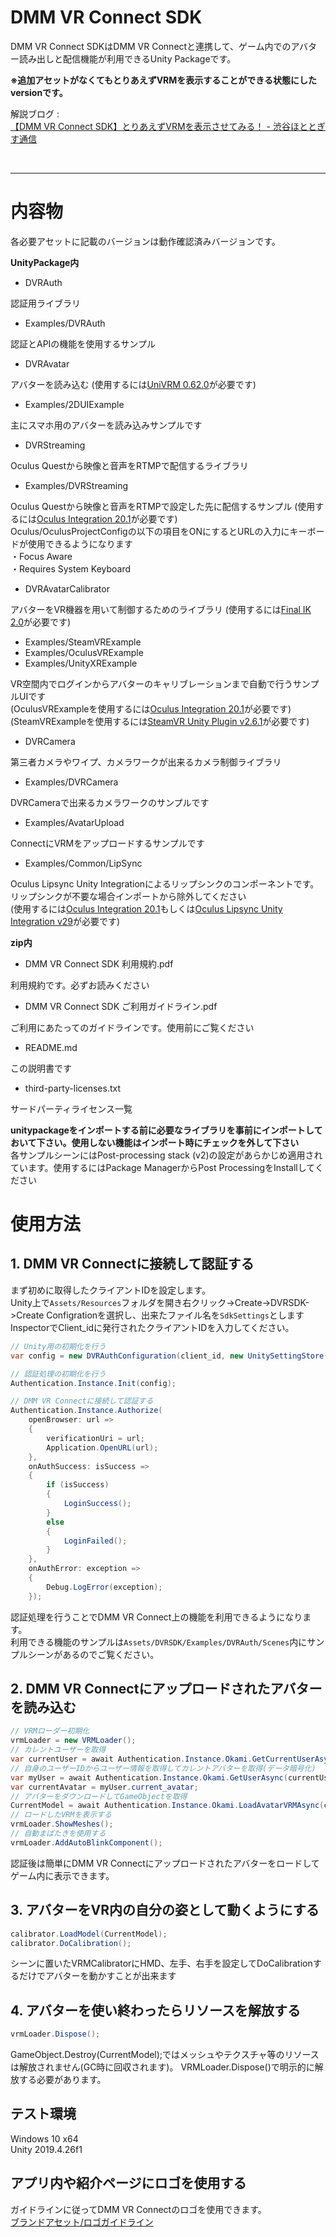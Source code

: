 # DMM VR Connect SDK
DMM VR Connect SDKはDMM VR Connectと連携して、ゲーム内でのアバター読み出しと配信機能が利用できるUnity Packageです。  

**※追加アセットがなくてもとりあえずVRMを表示することができる状態にしたversionです。**


解説ブログ :   
[【DMM VR Connect SDK】とりあえずVRMを表示させてみる！ - 渋谷ほととぎす通信](https://www.shibuya24.info/entry/dmm_vr_connect_load_simple)


<br />


----

# 内容物
各必要アセットに記載のバージョンは動作確認済みバージョンです。  
  
**UnityPackage内** 

- DVRAuth

認証用ライブラリ

- Examples/DVRAuth

認証とAPIの機能を使用するサンプル

- DVRAvatar

アバターを読み込む (使用するには[UniVRM 0.62.0](https://github.com/vrm-c/UniVRM)が必要です)

- Examples/2DUIExample

主にスマホ用のアバターを読み込みサンプルです

- DVRStreaming

Oculus Questから映像と音声をRTMPで配信するライブラリ

- Examples/DVRStreaming

Oculus Questから映像と音声をRTMPで設定した先に配信するサンプル (使用するには[Oculus Integration 20.1](https://developer.oculus.com/downloads/package/unity-integration/)が必要です)  
Oculus/OculusProjectConfigの以下の項目をONにするとURLの入力にキーボードが使用できるようになります  
・Focus Aware  
・Requires System Keyboard  
  

- DVRAvatarCalibrator

アバターをVR機器を用いて制御するためのライブラリ (使用するには[Final IK 2.0](https://assetstore.unity.com/packages/tools/animation/final-ik-14290?locale=ja-JP)が必要です)

- Examples/SteamVRExample
- Examples/OculusVRExample
- Examples/UnityXRExample

VR空間内でログインからアバターのキャリブレーションまで自動で行うサンプルUIです  
(OculusVRExampleを使用するには[Oculus Integration 20.1](https://developer.oculus.com/downloads/package/unity-integration/)が必要です)  
(SteamVRExampleを使用するには[SteamVR Unity Plugin v2.6.1](https://github.com/ValveSoftware/steamvr_unity_plugin/releases)が必要です)  

- DVRCamera

第三者カメラやワイプ、カメラワークが出来るカメラ制御ライブラリ  

- Examples/DVRCamera

DVRCameraで出来るカメラワークのサンプルです  

- Examples/AvatarUpload

ConnectにVRMをアップロードするサンプルです  

- Examples/Common/LipSync

Oculus Lipsync Unity Integrationによるリップシンクのコンポーネントです。リップシンクが不要な場合インポートから除外してください  
(使用するには[Oculus Integration 20.1](https://developer.oculus.com/downloads/package/unity-integration/)もしくは[Oculus Lipsync Unity Integration v29](https://developer.oculus.com/downloads/package/oculus-lipsync-unity/29.0.0/)が必要です)  
  
**zip内**

- DMM VR Connect SDK 利用規約.pdf

利用規約です。必ずお読みください

- DMM VR Connect SDK ご利用ガイドライン.pdf

ご利用にあたってのガイドラインです。使用前にご覧ください

- README.md

この説明書です

- third-party-licenses.txt

サードパーティライセンス一覧
  
**unitypackageをインポートする前に必要なライブラリを事前にインポートしておいて下さい。使用しない機能はインポート時にチェックを外して下さい**  
各サンプルシーンにはPost-processing stack (v2)の設定があらかじめ適用されています。使用するにはPackage ManagerからPost ProcessingをInstallしてください

# 使用方法
## 1. DMM VR Connectに接続して認証する

まず初めに取得したクライアントIDを設定します。  
Unity上で`Assets/Resources`フォルダを開き右クリック->Create->DVRSDK->Create Configrationを選択し、出来たファイル名を`SdkSettings`とします  
InspectorでClient_idに発行されたクライアントIDを入力してください。  

```csharp
// Unity用の初期化を行う
var config = new DVRAuthConfiguration(client_id, new UnitySettingStore(), new UniWebRequest(), new NewtonsoftJsonSerializer());

// 認証処理の初期化を行う
Authentication.Instance.Init(config);

// DMM VR Connectに接続して認証する
Authentication.Instance.Authorize(
    openBrowser: url =>
    {
        verificationUri = url;
        Application.OpenURL(url);
    },
    onAuthSuccess: isSuccess =>
    {
        if (isSuccess)
        {
            LoginSuccess();
        }
        else
        {
            LoginFailed();
        }
    },
    onAuthError: exception =>
    {
        Debug.LogError(exception);
    });
```
認証処理を行うことでDMM VR Connect上の機能を利用できるようになります。  
利用できる機能のサンプルは`Assets/DVRSDK/Examples/DVRAuth/Scenes`内にサンプルシーンがあるのでご覧ください。

## 2. DMM VR Connectにアップロードされたアバターを読み込む
```csharp
// VRMローダー初期化
vrmLoader = new VRMLoader();
// カレントユーザーを取得
var currentUser = await Authentication.Instance.Okami.GetCurrentUserAsync();
// 自身のユーザーIDからユーザー情報を取得してカレントアバターを取得(データ暗号化)
var myUser = await Authentication.Instance.Okami.GetUserAsync(currentUser.id);
var currentAvatar = myUser.current_avatar;
// アバターをダウンロードしてGameObjectを取得
CurrentModel = await Authentication.Instance.Okami.LoadAvatarVRMAsync(currentAvatar, vrmLoader.LoadVRMModelFromConnectAsync) as GameObject;
// ロードしたVRMを表示する
vrmLoader.ShowMeshes();
// 自動まばたきを使用する
vrmLoader.AddAutoBlinkComponent();
```
認証後は簡単にDMM VR Connectにアップロードされたアバターをロードしてゲーム内に表示できます。

## 3. アバターをVR内の自分の姿として動くようにする
```csharp
calibrator.LoadModel(CurrentModel);
calibrator.DoCalibration();
```
シーンに置いたVRMCalibratorにHMD、左手、右手を設定してDoCalibrationするだけでアバターを動かすことが出来ます

## 4. アバターを使い終わったらリソースを解放する
```csharp
vrmLoader.Dispose();
```
GameObject.Destroy(CurrentModel);ではメッシュやテクスチャ等のリソースは解放されません(GC時に回収されます)。
VRMLoader.Dispose()で明示的に解放する必要があります。

## テスト環境
Windows 10 x64  
Unity 2019.4.26f1

## アプリ内や紹介ページにロゴを使用する
ガイドラインに従ってDMM VR Connectのロゴを使用できます。  
[ブランドアセット/ロゴガイドライン](https://connect.vrlab.dmm.com/support/brand-assets/)

